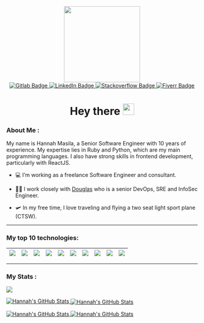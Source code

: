 <div id="header" align="center">
  <img src="https://cdna.artstation.com/p/assets/images/images/042/631/286/original/bryan-rodriguez-belchibia-1-rightspeed.gif?1635037562" height="200"/>
  <div id="badges">
    <a href="https://gitlab.com/hanmaslah" target="_blank">
      <img src="https://img.shields.io/badge/Gitlab-orange?style=for-the-badge&logo=gitlab&logoColor=white" alt="Gitlab Badge"/>
    </a>
    <a href="https://www.linkedin.com/in/hannah-masila-8612b597" target="_blank">
      <img src="https://img.shields.io/badge/LinkedIn-blue?style=for-the-badge&logo=linkedin&logoColor=white" alt="LinkedIn Badge"/>
    </a>
    <a href="https://stackoverflow.com/users/5256509/hanmaslah" target="_blank">
      <img src="https://img.shields.io/badge/Stackoverflow-red?style=for-the-badge&logo=stackoverflow&logoColor=white" alt="Stackoverflow Badge"/>
    </a>
    <a href="https://www.fiverr.com/hanmaslah" target="_blank">
      <img src="https://img.shields.io/badge/Fiverr-jungle?style=for-the-badge&logo=fiverr&logoColor=white" alt="Fiverr Badge"/>
    </a>
    
  </div>
  <h1>
    Hey there
    <img src="https://media.giphy.com/media/hvRJCLFzcasrR4ia7z/giphy.gif" width="30px"/>
  </h1>
</div>

<!-- <p align="left"> <img src="https://komarev.com/ghpvc/?username=hmasila&label=Profile%20views&color=0e75b6&style=flat" alt="hmasila" /> </p> -->

### About Me :

My name is Hannah Masila, a Senior Software Engineer with 10 years of experience. My expertise lies in Ruby and Python, which are my main programming languages. I also have strong skills in frontend development, particularly with ReactJS.

- :computer: I’m working as a freelance Software Engineer and consultant.

- :man_technologist: I work closely with [Douglas](https://github.com/forhire) who is a senior DevOps, SRE and InfoSec Engineer.

- :small_airplane: In my free time, I love traveling and flying a two seat light sport plane (CTSW).

<!-- - :mailbox: How to reach me: [![Linkedin Badge](https://img.shields.io/badge/-linkedin-blue?style=flat&logo=Linkedin&logoColor=white)](https://www.linkedin.com/in/hannah-masila-8612b597) 

---

<p align="left"> <a href="https://github.com/ryo-ma/github-profile-trophy"><img src="https://github-profile-trophy.vercel.app/?username=hmasila" alt="hmasila" /></a> </p> -->

---

### My top 10 technologies:

|![](https://img.shields.io/badge/-Ruby-red?logo=ruby&style=flat)|![](https://img.shields.io/badge/-Python-blue?logo=python&style=flat&logoColor=yellow)|![](https://img.shields.io/badge/-React-black?logo=react&style=flat)|![](https://img.shields.io/badge/-Postgres-9cf?logo=postgresql&style=flat)|![](https://img.shields.io/badge/-Docker-black?logo=docker&style=flat)|![](https://img.shields.io/badge/-Git-white?logo=git&style=flat)| ![](https://img.shields.io/badge/-DigitalOcean-9cf?logo=digitalocean&style=flat)|![](https://img.shields.io/badge/-Postman-beige?logo=postman&style=flat)|![](https://img.shields.io/badge/-AWS-black?logo=amazon&style=flat)|![](https://img.shields.io/badge/-Heroku-purple?logo=heroku&style=flat)|
|---|---|---|---|---|---|---|---|---|---|

---

### My Stats :

<a href="https://github.com/hmasila/hmasila">
  <img align="center" src="https://github-readme-activity-graph.vercel.app/graph?username=hmasila&bg_color=13010b&color=fafafa&line=ea8410&point=fafafa&area=true&hide_border=true"/>
</a>

<p>
    <a href="https://github.com/hmasila/hmasila">
      <img src="https://github-profile-trophy.vercel.app/?username=hmasila&theme=flat&title=Stars,Followers,Commit,MultiLanguage&margin-w=5&row=2&column=4" alt="Hannah's GitHub Stats"/>
    </a>
  <a href="https://github.com/hmasila/hmasila">
    <img align="center" src="https://streak-stats.demolab.com/?user=hmasila&theme=rising-sun&hide_border=true" alt="Hannah's GitHub Stats" />
  </a>
</p>


<a href="https://github.com/hmasila/hmasila">
  <img align="center" src="https://github-readme-stats-eta-bay-50.vercel.app/api/top-langs/?username=hmasila&theme=vision-friendly-dark&hide=java,html,tex&langs_count=3" alt="Hannah's GitHub Stats"/>
</a>
<a href="https://github.com/hmasila/hmasila">
  <img align="center" src="https://github-readme-stats-eta-bay-50.vercel.app/api?username=hmasila&show_icons=true&line_height=27&count_private=true&theme=vision-friendly-dark" alt="Hannah's GitHub Stats" />
</a>



